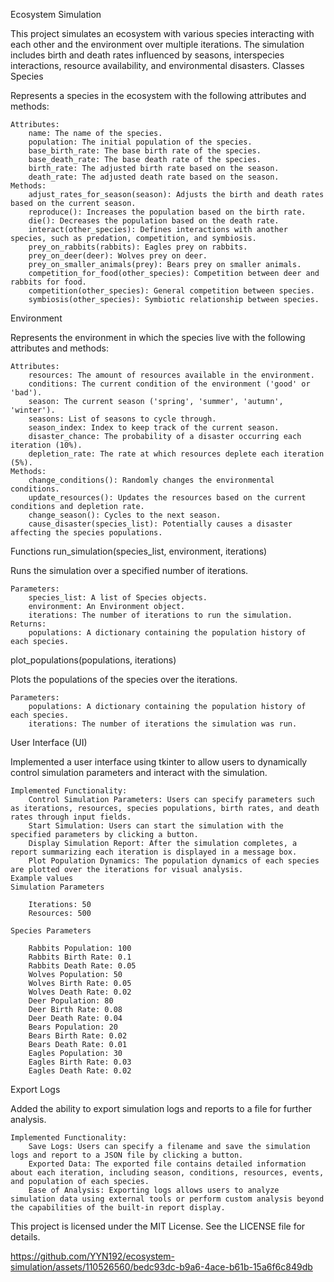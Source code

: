 Ecosystem Simulation

This project simulates an ecosystem with various species interacting with each other and the environment over multiple iterations. The simulation includes birth and death rates influenced by seasons, interspecies interactions, resource availability, and environmental disasters.
Classes
Species

Represents a species in the ecosystem with the following attributes and methods:

    Attributes:
        name: The name of the species.
        population: The initial population of the species.
        base_birth_rate: The base birth rate of the species.
        base_death_rate: The base death rate of the species.
        birth_rate: The adjusted birth rate based on the season.
        death_rate: The adjusted death rate based on the season.
    Methods:
        adjust_rates_for_season(season): Adjusts the birth and death rates based on the current season.
        reproduce(): Increases the population based on the birth rate.
        die(): Decreases the population based on the death rate.
        interact(other_species): Defines interactions with another species, such as predation, competition, and symbiosis.
        prey_on_rabbits(rabbits): Eagles prey on rabbits.
        prey_on_deer(deer): Wolves prey on deer.
        prey_on_smaller_animals(prey): Bears prey on smaller animals.
        competition_for_food(other_species): Competition between deer and rabbits for food.
        competition(other_species): General competition between species.
        symbiosis(other_species): Symbiotic relationship between species.

Environment

Represents the environment in which the species live with the following attributes and methods:

    Attributes:
        resources: The amount of resources available in the environment.
        conditions: The current condition of the environment ('good' or 'bad').
        season: The current season ('spring', 'summer', 'autumn', 'winter').
        seasons: List of seasons to cycle through.
        season_index: Index to keep track of the current season.
        disaster_chance: The probability of a disaster occurring each iteration (10%).
        depletion_rate: The rate at which resources deplete each iteration (5%).
    Methods:
        change_conditions(): Randomly changes the environmental conditions.
        update_resources(): Updates the resources based on the current conditions and depletion rate.
        change_season(): Cycles to the next season.
        cause_disaster(species_list): Potentially causes a disaster affecting the species populations.

Functions
run_simulation(species_list, environment, iterations)

Runs the simulation over a specified number of iterations.

    Parameters:
        species_list: A list of Species objects.
        environment: An Environment object.
        iterations: The number of iterations to run the simulation.
    Returns:
        populations: A dictionary containing the population history of each species.

plot_populations(populations, iterations)

Plots the populations of the species over the iterations.

    Parameters:
        populations: A dictionary containing the population history of each species.
        iterations: The number of iterations the simulation was run.

User Interface (UI)

Implemented a user interface using tkinter to allow users to dynamically control simulation parameters and interact with the simulation.

    Implemented Functionality:
        Control Simulation Parameters: Users can specify parameters such as iterations, resources, species populations, birth rates, and death rates through input fields.
        Start Simulation: Users can start the simulation with the specified parameters by clicking a button.
        Display Simulation Report: After the simulation completes, a report summarizing each iteration is displayed in a message box.
        Plot Population Dynamics: The population dynamics of each species are plotted over the iterations for visual analysis.
    Example values
    Simulation Parameters

        Iterations: 50
        Resources: 500

    Species Parameters

        Rabbits Population: 100
        Rabbits Birth Rate: 0.1
        Rabbits Death Rate: 0.05
        Wolves Population: 50
        Wolves Birth Rate: 0.05
        Wolves Death Rate: 0.02
        Deer Population: 80
        Deer Birth Rate: 0.08
        Deer Death Rate: 0.04
        Bears Population: 20
        Bears Birth Rate: 0.02
        Bears Death Rate: 0.01
        Eagles Population: 30
        Eagles Birth Rate: 0.03
        Eagles Death Rate: 0.02

Export Logs

Added the ability to export simulation logs and reports to a file for further analysis.

    Implemented Functionality:
        Save Logs: Users can specify a filename and save the simulation logs and report to a JSON file by clicking a button.
        Exported Data: The exported file contains detailed information about each iteration, including season, conditions, resources, events, and population of each species.
        Ease of Analysis: Exporting logs allows users to analyze simulation data using external tools or perform custom analysis beyond the capabilities of the built-in report display.


This project is licensed under the MIT License. See the LICENSE file for details.




https://github.com/YYN192/ecosystem-simulation/assets/110526560/bedc93dc-b9a6-4ace-b61b-15a6f6c849db

